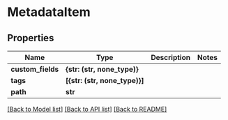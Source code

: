 # MetadataItem


## Properties
Name | Type | Description | Notes
------------ | ------------- | ------------- | -------------
**custom_fields** | **{str: (str, none_type)}** |  | 
**tags** | **[{str: (str, none_type)}]** |  | 
**path** | **str** |  | 

[[Back to Model list]](../#documentation-for-models) [[Back to API list]](../#documentation-for-api-endpoints) [[Back to README]](../)



